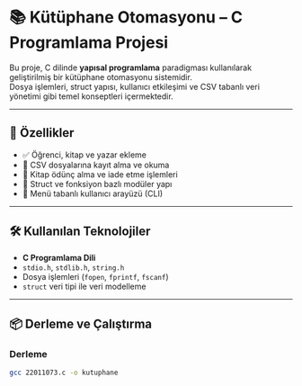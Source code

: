 # 📚 Kütüphane Otomasyonu – C Programlama Projesi

Bu proje, C dilinde **yapısal programlama** paradigması kullanılarak geliştirilmiş bir kütüphane otomasyonu sistemidir.  
Dosya işlemleri, struct yapısı, kullanıcı etkileşimi ve CSV tabanlı veri yönetimi gibi temel konseptleri içermektedir.

---

## 🚀 Özellikler

- ✅ Öğrenci, kitap ve yazar ekleme
- 📁 CSV dosyalarına kayıt alma ve okuma
- 🔄 Kitap ödünç alma ve iade etme işlemleri
- 🧱 Struct ve fonksiyon bazlı modüler yapı
- 📄 Menü tabanlı kullanıcı arayüzü (CLI)

---

## 🛠️ Kullanılan Teknolojiler

- **C Programlama Dili**
- `stdio.h`, `stdlib.h`, `string.h`
- Dosya işlemleri (`fopen`, `fprintf`, `fscanf`)
- `struct` veri tipi ile veri modelleme

---

## 📦 Derleme ve Çalıştırma

### Derleme

```bash
gcc 22011073.c -o kutuphane
